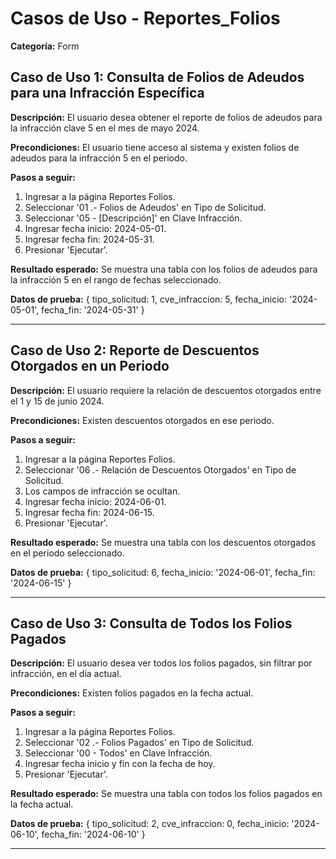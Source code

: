 # Casos de Uso - Reportes_Folios

**Categoría:** Form

## Caso de Uso 1: Consulta de Folios de Adeudos para una Infracción Específica

**Descripción:** El usuario desea obtener el reporte de folios de adeudos para la infracción clave 5 en el mes de mayo 2024.

**Precondiciones:**
El usuario tiene acceso al sistema y existen folios de adeudos para la infracción 5 en el periodo.

**Pasos a seguir:**
1. Ingresar a la página Reportes Folios.
2. Seleccionar '01 .- Folios de Adeudos' en Tipo de Solicitud.
3. Seleccionar '05 - [Descripción]' en Clave Infracción.
4. Ingresar fecha inicio: 2024-05-01.
5. Ingresar fecha fin: 2024-05-31.
6. Presionar 'Ejecutar'.

**Resultado esperado:**
Se muestra una tabla con los folios de adeudos para la infracción 5 en el rango de fechas seleccionado.

**Datos de prueba:**
{ tipo_solicitud: 1, cve_infraccion: 5, fecha_inicio: '2024-05-01', fecha_fin: '2024-05-31' }

---

## Caso de Uso 2: Reporte de Descuentos Otorgados en un Periodo

**Descripción:** El usuario requiere la relación de descuentos otorgados entre el 1 y 15 de junio 2024.

**Precondiciones:**
Existen descuentos otorgados en ese periodo.

**Pasos a seguir:**
1. Ingresar a la página Reportes Folios.
2. Seleccionar '06 .- Relación de Descuentos Otorgados' en Tipo de Solicitud.
3. Los campos de infracción se ocultan.
4. Ingresar fecha inicio: 2024-06-01.
5. Ingresar fecha fin: 2024-06-15.
6. Presionar 'Ejecutar'.

**Resultado esperado:**
Se muestra una tabla con los descuentos otorgados en el periodo seleccionado.

**Datos de prueba:**
{ tipo_solicitud: 6, fecha_inicio: '2024-06-01', fecha_fin: '2024-06-15' }

---

## Caso de Uso 3: Consulta de Todos los Folios Pagados

**Descripción:** El usuario desea ver todos los folios pagados, sin filtrar por infracción, en el día actual.

**Precondiciones:**
Existen folios pagados en la fecha actual.

**Pasos a seguir:**
1. Ingresar a la página Reportes Folios.
2. Seleccionar '02 .- Folios Pagados' en Tipo de Solicitud.
3. Seleccionar '00 - Todos' en Clave Infracción.
4. Ingresar fecha inicio y fin con la fecha de hoy.
5. Presionar 'Ejecutar'.

**Resultado esperado:**
Se muestra una tabla con todos los folios pagados en la fecha actual.

**Datos de prueba:**
{ tipo_solicitud: 2, cve_infraccion: 0, fecha_inicio: '2024-06-10', fecha_fin: '2024-06-10' }

---

